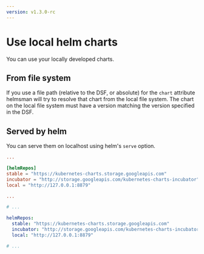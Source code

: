 ```yaml
---
version: v1.3.0-rc
---
```


# Use local helm charts

You can use your locally developed charts.

## From file system

If you use a file path (relative to the DSF, or absolute) for the ```chart``` attribute
helmsman will try to resolve that chart from the local file system. The chart on the
local file system must have a version matching the version specified in the DSF.

## Served by helm

You can serve them on localhost using helm's `serve` option.

```toml
...

[helmRepos]
stable = "https://kubernetes-charts.storage.googleapis.com"
incubator = "http://storage.googleapis.com/kubernetes-charts-incubator"
local = "http://127.0.0.1:8879"

...

```

```yaml
# ...

helmRepos:
  stable: "https://kubernetes-charts.storage.googleapis.com"
  incubator: "http://storage.googleapis.com/kubernetes-charts-incubator"
  local: "http://127.0.0.1:8879"

# ...

```

